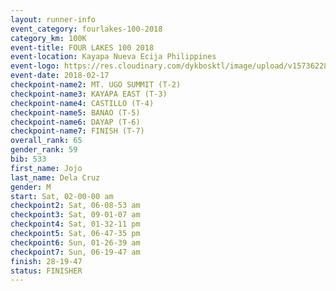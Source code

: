 ```yaml
---
layout: runner-info 
event_category: fourlakes-100-2018 
category_km: 100K 
event-title: FOUR LAKES 100 2018 
event-location: Kayapa Nueva Ecija Philippines 
event-logo: https://res.cloudinary.com/dykbosktl/image/upload/v1573622832/Logo/logo_1_hdutmh.jpg 
event-date: 2018-02-17 
checkpoint-name2: MT. UGO SUMMIT (T-2) 
checkpoint-name3: KAYAPA EAST (T-3) 
checkpoint-name4: CASTILLO (T-4) 
checkpoint-name5: BANAO (T-5) 
checkpoint-name6: DAYAP (T-6) 
checkpoint-name7: FINISH (T-7) 
overall_rank: 65
gender_rank: 59
bib: 533
first_name: Jojo
last_name: Dela Cruz
gender: M
start: Sat, 02-00-00 am
checkpoint2: Sat, 06-08-53 am
checkpoint3: Sat, 09-01-07 am
checkpoint4: Sat, 01-32-11 pm
checkpoint5: Sat, 06-47-35 pm
checkpoint6: Sun, 01-26-39 am
checkpoint7: Sun, 06-19-47 am
finish: 28-19-47
status: FINISHER
---
```

